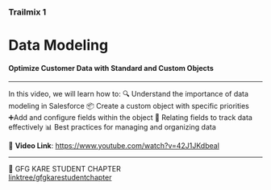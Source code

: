 ### Trailmix 1
# Data Modeling
#### Optimize Customer Data with Standard and Custom Objects
---
 
In this video, we will learn how to: 
🔍 Understand the importance of data modeling in Salesforce
📦 Create a custom object with specific priorities
➕Add and configure fields within the object
🔗 Relating fields to track data effectively
📊 Best practices for managing and organizing data

🎥 __Video Link__: https://www.youtube.com/watch?v=42J1JKdbeal

---

💚 GFG KARE STUDENT CHAPTER  
[linktree/gfgkarestudentchapter](https://linktr.ee/gfgkarestudentchapter)